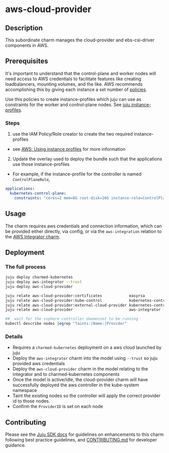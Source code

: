 # aws-cloud-provider

## Description

This subordinate charm manages the cloud-provider and ebs-csi-driver components in AWS.

## Prerequisites

It's important to understand that the control-plane and worker nodes will need
access to AWS credentials to facilitate features like creating loadbalancers, 
mounting volumes, and the like. AWS recommends accomplishing this by giving
each instance a set number of [policies](https://cloud-provider-aws.sigs.k8s.io/prerequisites/).

Use this policies to create instance-profiles which juju can use as constraints
for the worker and control-plane nodes.  See [juju instance-profiles](https://discourse.charmhub.io/t/using-aws-instance-profiles-with-juju-2-9/5185).


### Steps
1) use the IAM Policy/Role creator to create the two required instance-profiles
  * see [AWS: Using instance profiles](https://docs.aws.amazon.com/IAM/latest/UserGuide/id_roles_use_switch-role-ec2_instance-profiles.html) for more information
2) Update the overlay used to deploy the bundle such that the applications use those instance-profiles
  * For example, if the instance-profile for the controller is named `ControlPlaneRole`, 

  ```yaml
  applications:
    kubernetes-control-plane:
      constraints: "cores=2 mem=8G root-disk=16G instance-role=ControlPlaneRole"
  ```


## Usage

The charm requires aws credentials and connection information, which
can be provided either directly, via config, or via the `aws-integration`
relation to the [AWS Integrator charm](https://charmhub.io/aws-integrator).

## Deployment

### The full process

```bash
juju deploy charmed-kubernetes
juju deploy aws-integrator --trust
juju deploy aws-cloud-provider

juju relate aws-cloud-provider:certificates            easyrsa
juju relate aws-cloud-provider:kube-control            kubernetes-control-plane
juju relate aws-cloud-provider:external-cloud-provider kubernetes-control-plane
juju relate aws-cloud-provider                         aws-integrator

##  wait for the vsphere controller daemonset to be running
kubectl describe nodes |egrep "Taints:|Name:|Provider"
```

### Details

* Requires a `charmed-kubernetes` deployment on a aws cloud launched by juju
* Deploy the `aws-integrator` charm into the model using `--trust` so juju provided aws credentials
* Deploy the `aws-cloud-provider` charm in the model relating to the integrator and to charmed-kubernetes components
* Once the model is active/idle, the cloud-provider charm will have successfully deployed the aws controller in the kube-system namespace
* Taint the existing nodes so the controller will apply the correct provider id to those nodes.
* Confirm the `ProviderID` is set on each node

## Contributing

Please see the [Juju SDK docs](https://juju.is/docs/sdk) for guidelines
on enhancements to this charm following best practice guidelines, and
[CONTRIBUTING.md](https://github.com/charmed-kubernetes/aws-cloud-provider/blob/main/CONTRIBUTING.md)
for developer guidance.
